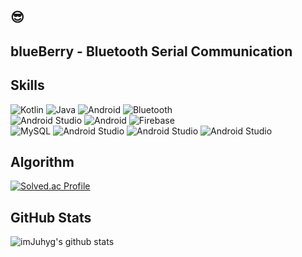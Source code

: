 ## :sunglasses:

## blueBerry - Bluetooth Serial Communication
<!-- 이미지 삽입 -->

## Skills
![Kotlin](https://img.shields.io/badge/Kotlin-7F52FF.svg?&style=for-the-badge&logo=Kotlin&logoColor=white)
![Java](https://img.shields.io/badge/Java-FC4C02.svg?&style=for-the-badge&logo=Java&logoColor=white)
![Android](https://img.shields.io/badge/Android-3DDC84.svg?&style=for-the-badge&logo=Android&logoColor=white)
![Bluetooth](https://img.shields.io/badge/Bluetooth%20API-0082FC.svg?&style=for-the-badge&logo=Bluetooth&logoColor=white)  
![Android Studio](https://img.shields.io/badge/MVVM-40D1F5.svg?&style=for-the-badge&logo=AndroidStudio&logoColor=white)
![Android](https://img.shields.io/badge/Room%20Database-FF9E0F.svg?&style=for-the-badge&logo=Android&logoColor=white)
![Firebase](https://img.shields.io/badge/Firebase%20Storage-FFCA28.svg?&style=for-the-badge&logo=Firebase&logoColor=white)  
![MySQL](https://img.shields.io/badge/MySQL-4479A1.svg?&style=for-the-badge&logo=MySQL&logoColor=white)
![Android Studio](https://img.shields.io/badge/Coroutines-C70D2C.svg?&style=for-the-badge&logo=AndroidStudio&logoColor=white)
![Android Studio](https://img.shields.io/badge/Retrofit-428813.svg?&style=for-the-badge&logo=AndroidStudio&logoColor=white)
![Android Studio](https://img.shields.io/badge/glide-5E6AD2.svg?&style=for-the-badge&logo=AndroidStudio&logoColor=white)

## Algorithm
[![Solved.ac Profile](http://mazassumnida.wtf/api/v2/generate_badge?boj=limjuhyg)](https://solved.ac/limjuhyg/)


## GitHub Stats
![imJuhyg's github stats](https://github-readme-stats.vercel.app/api?username=imJuhyg&show_icons=true&theme=cobalt)
